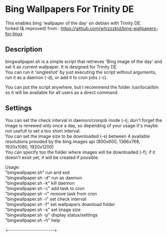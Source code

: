 # Bing Wallpapers For Trinity DE
This enables bing 'wallpaper of the day' on debian with Trinity DE.  
forked (& improved) from : https://github.com/whizzzkid/bing-wallpapers-for-linux

## Description
bingwallpaper.sh is a simple script that retrieves 'Bing image of the day' and set it as current wallpaper. It is designed for Trinity DE.  
You can run it 'singleshot' by just executing the script without arguments, run it as a daemon (-d), or add it to cron jobs (-c).  
  
You can put the script anywhere, but I recommend the folder /usr/local/bin so it will be available for all users as a direct command.  
  
## Settings
You can set the check interval in daemon/cronjob mode (-i); don't forget the image is renewed only once a day, so depending of your usage it's maybe not usefull to set a too short interval.  
You can set the image size to be downloaded (-s) between 4 available resolutions provided by the bing images api (800x600, 1366x768, 1920x1080, 1920x1200)  
You can specify too the folder where images will be downloaded (-f); if it doesn't exist yet, it will be created if possible.  
  
  
Usage:  
 "bingwallpaper.sh"       run and exit  
 "bingwallpaper.sh -d"    run as daemon  
 "bingwallpaper.sh -k"    kill daemon  
 "bingwallpaper.sh -c"    add task to cron  
 "bingwallpaper.sh -r"    remove task from cron  
 "bingwallpaper.sh -i"    set check interval  
 "bingwallpaper.sh -f"    set wallpapers download folder  
 "bingwallpaper.sh -s"    set image size  
 "bingwallpaper.sh -p"    display status/settings  
 "bingwallpaper.sh -h"    help  
  
  
+-----------------------+

